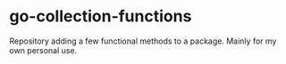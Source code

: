 # go-collection-functions

Repository adding a few functional methods to a package. Mainly for my own personal use.
